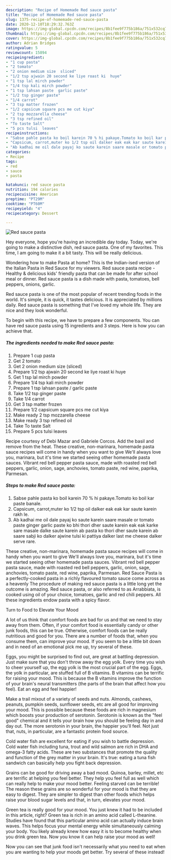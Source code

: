 ```yaml
---
description: "Recipe of Homemade Red sauce pasta"
title: "Recipe of Homemade Red sauce pasta"
slug: 1375-recipe-of-homemade-red-sauce-pasta
date: 2020-12-10T18:29:32.763Z
image: https://img-global.cpcdn.com/recipes/8b1fee9f775b186a/751x532cq70/red-sauce-pasta-recipe-main-photo.jpg
thumbnail: https://img-global.cpcdn.com/recipes/8b1fee9f775b186a/751x532cq70/red-sauce-pasta-recipe-main-photo.jpg
cover: https://img-global.cpcdn.com/recipes/8b1fee9f775b186a/751x532cq70/red-sauce-pasta-recipe-main-photo.jpg
author: Adrian Bridges
ratingvalue: 5
reviewcount: 15894
recipeingredient:
- "1 cup pasta"
- "2 tomato"
- "2 onion medium size  sliced"
- "1/2 tsp ajwain 20 second ke liye roast ki  huye"
- "1 tsp lal mirch powder"
- "1/4 tsp kali mirch powder"
- "1 tsp lahsan paste  garlic paste"
- "1/2 tsp ginger paste"
- "1/4 carrot"
- "3 tsp matter frozen"
- "1/2 capsicum square pcs me cut kiya"
- "2 tsp mozzarella cheese"
- "3 tsp refined oil"
- "To taste Salt"
- "5 pcs tulsi  leaves"
recipeinstructions:
- "Sabse pahle pasta ko boil karein 70 % hi pakaye.Tomato ko boil kar paste banale."
- "Capsicum, carrot,muter ko 1/2 tsp oil dalker eak eak kar saute karein rakh le."
- "Ab kadhai me oil dale payaj ko saute karein saare masale or tomato paste ginger garlic paste ko bhi thori dher saute karein eak eak karke sare masale dalke saute karein ab pasta ko thori dher saute karein ab saare sabji ko dalker ajwine tulsi ki pattiya dalker last me cheese dalker serve rare."
categories:
- Recipe
tags:
- red
- sauce
- pasta

katakunci: red sauce pasta 
nutrition: 194 calories
recipecuisine: American
preptime: "PT29M"
cooktime: "PT60M"
recipeyield: "4"
recipecategory: Dessert

---
```



![Red sauce pasta](https://img-global.cpcdn.com/recipes/8b1fee9f775b186a/751x532cq70/red-sauce-pasta-recipe-main-photo.jpg)

Hey everyone, hope you're having an incredible day today. Today, we're going to make a distinctive dish, red sauce pasta. One of my favorites. This time, I am going to make it a bit tasty. This will be really delicious.

Wondering how to make Pasta at home? This is the Indian-ised version of the Italian Pasta in Red Sauce for my viewers. Red sauce pasta recipe - Healthy &amp; delicious kids&#39; friendly pasta that can be made for after school meal or dinner. Red sauce pasta is a dish made with pasta, tomatoes, bell peppers, onions, garlic.

Red sauce pasta is one of the most popular of recent trending foods in the world. It's simple, it is quick, it tastes delicious. It is appreciated by millions daily. Red sauce pasta is something that I've loved my whole life. They are nice and they look wonderful.


To begin with this recipe, we have to prepare a few components. You can have red sauce pasta using 15 ingredients and 3 steps. Here is how you can achieve that.

<!--inarticleads1-->

##### The ingredients needed to make Red sauce pasta:

1. Prepare 1 cup pasta
1. Get 2 tomato
1. Get 2 onion medium size  (sliced)
1. Prepare 1/2 tsp ajwain 20 second ke liye roast ki  huye
1. Get 1 tsp lal mirch powder
1. Prepare 1/4 tsp kali mirch powder
1. Prepare 1 tsp lahsan paste / garlic paste
1. Take 1/2 tsp ginger paste
1. Take 1/4 carrot
1. Get 3 tsp matter frozen
1. Prepare 1/2 capsicum square pcs me cut kiya
1. Make ready 2 tsp mozzarella cheese
1. Make ready 3 tsp refined oil
1. Take To taste Salt
1. Prepare 5 pcs tulsi  leaves


Recipe courtesy of Debi Mazar and Gabriele Corcos. Add the basil and remove from the heat. These creative, non-marinara, homemade pasta sauce recipes will come in handy when you want to give We&#39;ll always love you, marinara, but it&#39;s time we started seeing other homemade pasta sauces. Vibrant red bell pepper pasta sauce, made with roasted red bell peppers, garlic, onion, sage, anchovies, tomato paste, red wine, paprika, Parmesan. 

<!--inarticleads2-->

##### Steps to make Red sauce pasta:

1. Sabse pahle pasta ko boil karein 70 % hi pakaye.Tomato ko boil kar paste banale.
1. Capsicum, carrot,muter ko 1/2 tsp oil dalker eak eak kar saute karein rakh le.
1. Ab kadhai me oil dale payaj ko saute karein saare masale or tomato paste ginger garlic paste ko bhi thori dher saute karein eak eak karke sare masale dalke saute karein ab pasta ko thori dher saute karein ab saare sabji ko dalker ajwine tulsi ki pattiya dalker last me cheese dalker serve rare.


These creative, non-marinara, homemade pasta sauce recipes will come in handy when you want to give We&#39;ll always love you, marinara, but it&#39;s time we started seeing other homemade pasta sauces. Vibrant red bell pepper pasta sauce, made with roasted red bell peppers, garlic, onion, sage, anchovies, tomato paste, red wine, paprika, Parmesan. Red Sauce Pasta is a perfectly-cooked pasta in a richly flavoured tomato sauce come across as a heavenly The procedure of making red sauce pasta is a little long yet the outcome is amazing. Red sauce pasta, or also referred to as Arrabbiata, is cooked using oil of your choice, tomatoes, garlic and red chili peppers. All these ingredients endow pasta with a spicy flavor. 

Turn to Food to Elevate Your Mood


A lot of us think that comfort foods are bad for us and that we need to stay away from them. Often, if your comfort food is essentially candy or other junk foods, this can be true. Otherwise, comfort foods can be really nutritious and good for you. There are a number of foods that, when you consume them, can improve your mood. If you seem to be a little bit down and in need of an emotional pick me up, try several of these.

Eggs, you might be surprised to find out, are great at battling depression. Just make sure that you don't throw away the egg yolk. Every time you wish to cheer yourself up, the egg yolk is the most crucial part of the egg. Eggs, the yolk in particular, are stuffed full of B vitamins. B vitamins can be terrific for raising your mood. This is because the B vitamins improve the function of your brain's neural transmitters (the parts of the brain that affect how you feel). Eat an egg and feel happier!

Make a trail mixout of a variety of seeds and nuts. Almonds, cashews, peanuts, pumpkin seeds, sunflower seeds, etc are all good for improving your mood. This is possible because these foods are rich in magnesium which boosts your production of serotonin. Serotonin is known as the "feel good" chemical and it tells your brain how you should be feeling day in and day out. The more serotonin in your brain, the happier you'll feel. Not just that, nuts, in particular, are a fantastic protein food source.

Cold water fish are excellent for eating if you wish to battle depression. Cold water fish including tuna, trout and wild salmon are rich in DHA and omega-3 fatty acids. These are two substances that promote the quality and function of the grey matter in your brain. It's true: eating a tuna fish sandwich can basically help you fight back depression. 

Grains can be good for driving away a bad mood. Quinoa, barley, millet, etc are terrific at helping you feel better. They help you feel full as well which can really help to make your mood better. Feeling starved can be terrible! The reason these grains are so wonderful for your mood is that they are easy to digest. They are simpler to digest than other foods which helps raise your blood sugar levels and that, in turn, elevates your mood.

Green tea is really good for your mood. You just knew it had to be included in this article, right? Green tea is rich in an amino acid called L-theanine. Studies have found that this particular amino acid can actually induce brain waves. This helps focus your mental energy while simultaneously calming your body. You likely already knew how easy it is to become healthy when you drink green tea. Now you know it can help raise your mood as well!

Now you can see that junk food isn't necessarily what you need to eat when you are wanting to help your moods get better. Try several of these instead!

